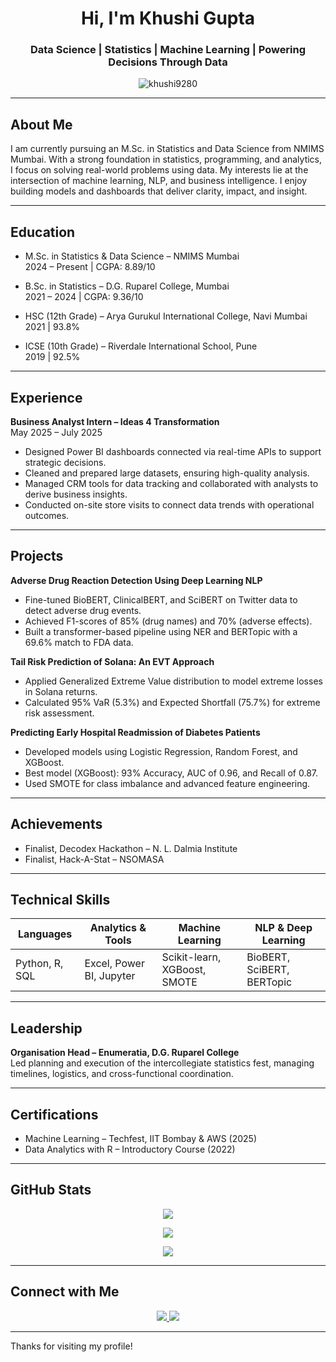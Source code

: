 <h1 align="center">Hi, I'm Khushi Gupta</h1>
<h3 align="center">Data Science | Statistics | Machine Learning | Powering Decisions Through Data</h3>

<p align="center">
  <img src="https://komarev.com/ghpvc/?username=khushi9280&label=Profile%20views&color=0e75b6&style=flat" alt="khushi9280" />
</p>

---

## About Me

I am currently pursuing an M.Sc. in Statistics and Data Science from NMIMS Mumbai. With a strong foundation in statistics, programming, and analytics, I focus on solving real-world problems using data. My interests lie at the intersection of machine learning, NLP, and business intelligence. I enjoy building models and dashboards that deliver clarity, impact, and insight.

---

## Education

- M.Sc. in Statistics & Data Science – NMIMS Mumbai  
  2024 – Present | CGPA: 8.89/10

- B.Sc. in Statistics – D.G. Ruparel College, Mumbai  
  2021 – 2024 | CGPA: 9.36/10

- HSC (12th Grade) – Arya Gurukul International College, Navi Mumbai  
  2021 | 93.8%

- ICSE (10th Grade) – Riverdale International School, Pune  
  2019 | 92.5%

---

## Experience

**Business Analyst Intern – Ideas 4 Transformation**  
May 2025 – July 2025  
- Designed Power BI dashboards connected via real-time APIs to support strategic decisions.  
- Cleaned and prepared large datasets, ensuring high-quality analysis.  
- Managed CRM tools for data tracking and collaborated with analysts to derive business insights.  
- Conducted on-site store visits to connect data trends with operational outcomes.

---

## Projects

**Adverse Drug Reaction Detection Using Deep Learning NLP**  
- Fine-tuned BioBERT, ClinicalBERT, and SciBERT on Twitter data to detect adverse drug events.  
- Achieved F1-scores of 85% (drug names) and 70% (adverse effects).  
- Built a transformer-based pipeline using NER and BERTopic with a 69.6% match to FDA data.

**Tail Risk Prediction of Solana: An EVT Approach**  
- Applied Generalized Extreme Value distribution to model extreme losses in Solana returns.  
- Calculated 95% VaR (5.3%) and Expected Shortfall (75.7%) for extreme risk assessment.

**Predicting Early Hospital Readmission of Diabetes Patients**  
- Developed models using Logistic Regression, Random Forest, and XGBoost.  
- Best model (XGBoost): 93% Accuracy, AUC of 0.96, and Recall of 0.87.  
- Used SMOTE for class imbalance and advanced feature engineering.

---

## Achievements

- Finalist, Decodex Hackathon – N. L. Dalmia Institute  
- Finalist, Hack-A-Stat – NSOMASA

---

## Technical Skills

| Languages       | Analytics & Tools     | Machine Learning        | NLP & Deep Learning     |
|----------------|------------------------|--------------------------|--------------------------|
| Python, R, SQL | Excel, Power BI, Jupyter | Scikit-learn, XGBoost, SMOTE | BioBERT, SciBERT, BERTopic |

---

## Leadership

**Organisation Head – Enumeratia, D.G. Ruparel College**  
Led planning and execution of the intercollegiate statistics fest, managing timelines, logistics, and cross-functional coordination.

---

## Certifications

- Machine Learning – Techfest, IIT Bombay & AWS (2025)  
- Data Analytics with R – Introductory Course (2022)

---

## GitHub Stats

<p align="center">
  <img src="https://github-readme-stats.vercel.app/api/top-langs/?username=khushi9280&layout=compact&theme=tokyonight" />
</p>
<p align="center">
  <img src="https://github-readme-stats.vercel.app/api?username=khushi9280&show_icons=true&theme=tokyonight" />
</p>
<p align="center">
  <img src="https://github-readme-streak-stats.herokuapp.com?user=khushi9280&theme=tokyonight" />
</p>

---

## Connect with Me

<p align="center">
  <a href="www.linkedin.com/in/khushi-gupta-783780217" target="_blank">
    <img src="https://img.shields.io/badge/LinkedIn-Connect-blue?style=for-the-badge&logo=linkedin&logoColor=white" />
  </a>
  <a href="https://github.com/khushi9280" target="_blank">
    <img src="https://img.shields.io/badge/GitHub-Profile-black?style=for-the-badge&logo=github&logoColor=white" />
  </a>
</p>

---

Thanks for visiting my profile!

